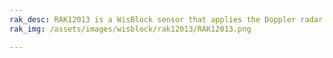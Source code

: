 ```yaml
---
rak_desc: RAK12013 is a WisBlock sensor that applies the Doppler radar effect to detect moving objects/motion using microwaves at a 360 degrees angle within 7 meters radius.
rak_img: /assets/images/wisblock/rak12013/RAK12013.png

---
```


<rk-redirect to="/Product-Categories/WisBlock/RAK12013/Overview/" />